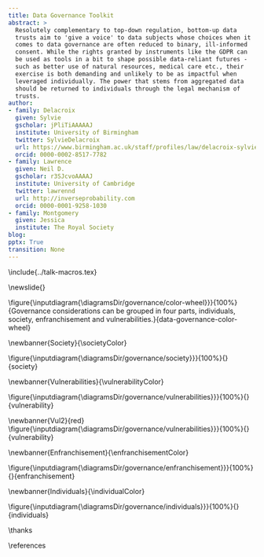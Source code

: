 ```yaml
---
title: Data Governance Toolkit
abstract: > 
  Resolutely complementary to top-down regulation, bottom-up data
  trusts aim to 'give a voice' to data subjects whose choices when it
  comes to data governance are often reduced to binary, ill-informed
  consent. While the rights granted by instruments like the GDPR can
  be used as tools in a bit to shape possible data-reliant futures -
  such as better use of natural resources, medical care etc., their
  exercise is both demanding and unlikely to be as impactful when
  leveraged individually. The power that stems from aggregated data
  should be returned to individuals through the legal mechanism of
  trusts.
author:
- family: Delacroix
  given: Sylvie
  gscholar: jPliTiAAAAAJ
  institute: University of Birmingham
  twitter: SylvieDelacroix
  url: https://www.birmingham.ac.uk/staff/profiles/law/delacroix-sylvie.aspx
  orcid: 0000-0002-8517-7782
- family: Lawrence
  given: Neil D.
  gscholar: r3SJcvoAAAAJ
  institute: University of Cambridge
  twitter: lawrennd
  url: http://inverseprobability.com
  orcid: 0000-0001-9258-1030
- family: Montgomery
  given: Jessica
  institute: The Royal Society
blog: 
pptx: True
transition: None
---
```



\include{../talk-macros.tex}

\newslide{}

\figure{\inputdiagram{\diagramsDir/governance/color-wheel}}}{100%}{Governance considerations can be grouped in four parts, individuals, society, enfranchisement and vulnerabilities.}{data-governance-color-wheel}


\newbanner{Society}{\societyColor}

\figure{\inputdiagram{\diagramsDir/governance/society}}}{100%}{}{society}

\newbanner{Vulnerabilities}{\vulnerabilityColor}

\figure{\inputdiagram{\diagramsDir/governance/vulnerabilities}}}{100%}{}{vulnerability}

\newbanner{Vul2}{red}
\figure{\inputdiagram{\diagramsDir/governance/vulnerabilities}}}{100%}{}{vulnerability}

\newbanner{Enfranchisement}{\enfranchisementColor}

\figure{\inputdiagram{\diagramsDir/governance/enfranchisement}}}{100%}{}{enfranchisement}

\newbanner{Individuals}{\individualColor}

\figure{\inputdiagram{\diagramsDir/governance/individuals}}}{100%}{}{individuals}


\thanks

\references

